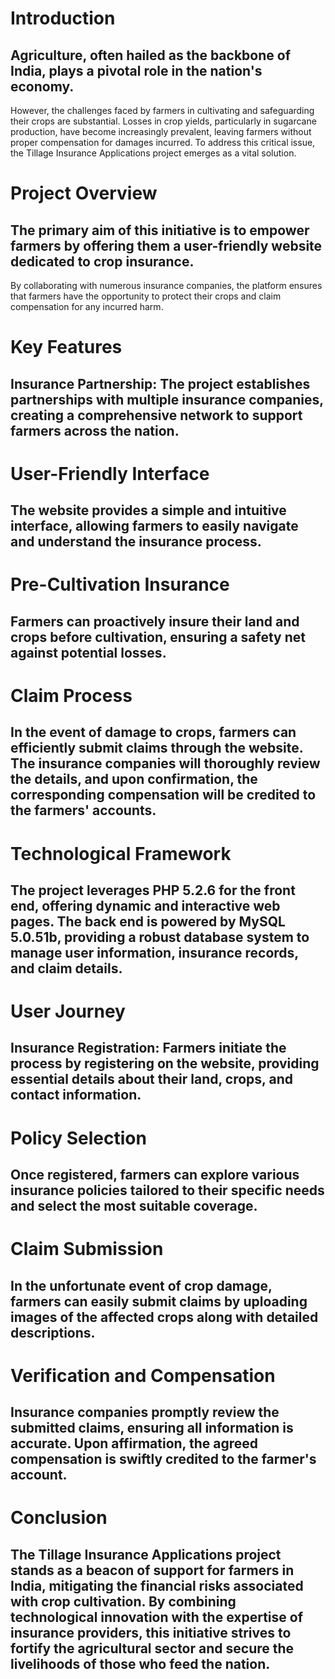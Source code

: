 # Introduction
## Agriculture, often hailed as the backbone of India, plays a pivotal role in the nation's economy.
However, the challenges faced by farmers in cultivating and safeguarding their crops are substantial.
Losses in crop yields, particularly in sugarcane production, have become increasingly prevalent, leaving farmers without proper compensation for damages incurred.
To address this critical issue, the Tillage Insurance Applications project emerges as a vital solution.

# Project Overview
## The primary aim of this initiative is to empower farmers by offering them a user-friendly website dedicated to crop insurance.
By collaborating with numerous insurance companies, the platform ensures that farmers have the opportunity to protect their crops and claim compensation for any incurred harm.

# Key Features
## Insurance Partnership: The project establishes partnerships with multiple insurance companies, creating a comprehensive network to support farmers across the nation.

# User-Friendly Interface
## The website provides a simple and intuitive interface, allowing farmers to easily navigate and understand the insurance process.


# Pre-Cultivation Insurance
## Farmers can proactively insure their land and crops before cultivation, ensuring a safety net against potential losses.

# Claim Process
## In the event of damage to crops, farmers can efficiently submit claims through the website. The insurance companies will thoroughly review the details, and upon confirmation, the corresponding compensation will be credited to the farmers' accounts.

# Technological Framework
## The project leverages PHP 5.2.6 for the front end, offering dynamic and interactive web pages. The back end is powered by MySQL 5.0.51b, providing a robust database system to manage user information, insurance records, and claim details.

# User Journey
## Insurance Registration: Farmers initiate the process by registering on the website, providing essential details about their land, crops, and contact information.

# Policy Selection
## Once registered, farmers can explore various insurance policies tailored to their specific needs and select the most suitable coverage.

# Claim Submission
## In the unfortunate event of crop damage, farmers can easily submit claims by uploading images of the affected crops along with detailed descriptions.

# Verification and Compensation
## Insurance companies promptly review the submitted claims, ensuring all information is accurate. Upon affirmation, the agreed compensation is swiftly credited to the farmer's account.


# Conclusion
## The Tillage Insurance Applications project stands as a beacon of support for farmers in India, mitigating the financial risks associated with crop cultivation. By combining technological innovation with the expertise of insurance providers, this initiative strives to fortify the agricultural sector and secure the livelihoods of those who feed the nation.




